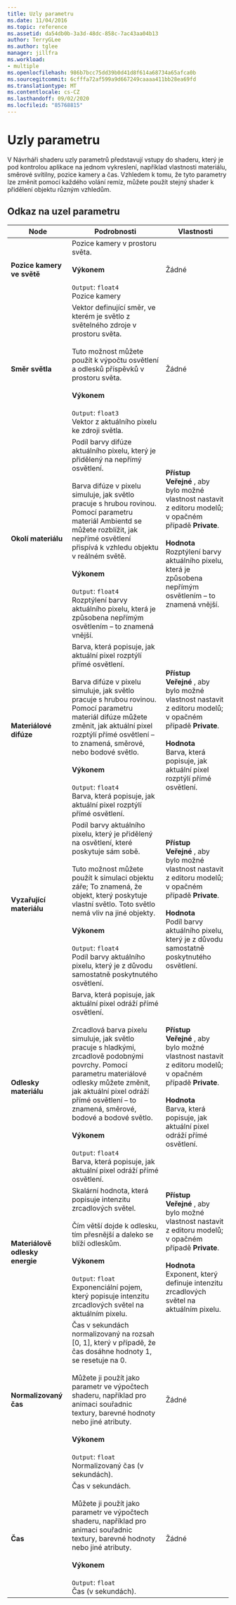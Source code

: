 ```yaml
---
title: Uzly parametru
ms.date: 11/04/2016
ms.topic: reference
ms.assetid: da54db0b-3a3d-48dc-858c-7ac43aa04b13
author: TerryGLee
ms.author: tglee
manager: jillfra
ms.workload:
- multiple
ms.openlocfilehash: 986b7bcc75dd39b0d41d8f614a68734a65afca0b
ms.sourcegitcommit: 6cfffa72af599a9d667249caaaa411bb28ea69fd
ms.translationtype: MT
ms.contentlocale: cs-CZ
ms.lasthandoff: 09/02/2020
ms.locfileid: "85768815"
---
```

# <a name="parameter-nodes"></a>Uzly parametru

V Návrháři shaderu uzly parametrů představují vstupy do shaderu, který je pod kontrolou aplikace na jednom vykreslení, například vlastnosti materiálu, směrové svítilny, pozice kamery a čas. Vzhledem k tomu, že tyto parametry lze změnit pomocí každého volání remíz, můžete použít stejný shader k přidělení objektu různým vzhledům.

## <a name="parameter-node-reference"></a>Odkaz na uzel parametru

|Node|Podrobnosti|Vlastnosti|
|----------|-------------|----------------|
|**Pozice kamery ve světě**|Pozice kamery v prostoru světa.<br /><br /> **Výkonem**<br /><br /> `Output`: `float4`<br /> Pozice kamery|Žádné|
|**Směr světla**|Vektor definující směr, ve kterém je světlo z světelného zdroje v prostoru světa.<br /><br /> Tuto možnost můžete použít k výpočtu osvětlení a odlesků příspěvků v prostoru světa.<br /><br /> **Výkonem**<br /><br /> `Output`: `float3`<br /> Vektor z aktuálního pixelu ke zdroji světla.|Žádné|
|**Okolí materiálu**|Podíl barvy difúze aktuálního pixelu, který je přidělený na nepřímý osvětlení.<br /><br /> Barva difúze v pixelu simuluje, jak světlo pracuje s hrubou rovinou. Pomocí parametru materiál Ambientd se můžete rozblížit, jak nepřímé osvětlení přispívá k vzhledu objektu v reálném světě.<br /><br /> **Výkonem**<br /><br /> `Output`: `float4`<br /> Rozptýlení barvy aktuálního pixelu, která je způsobena nepřímým osvětlením – to znamená vnější.|**Přístup**<br /> **Veřejné** , aby bylo možné vlastnost nastavit z editoru modelů; v opačném případě **Private**.<br /><br /> **Hodnota**<br /> Rozptýlení barvy aktuálního pixelu, která je způsobena nepřímým osvětlením – to znamená vnější.|
|**Materiálové difúze**|Barva, která popisuje, jak aktuální pixel rozptýlí přímé osvětlení.<br /><br /> Barva difúze v pixelu simuluje, jak světlo pracuje s hrubou rovinou. Pomocí parametru materiál difúze můžete změnit, jak aktuální pixel rozptýlí přímé osvětlení – to znamená, směrové, nebo bodové světlo.<br /><br /> **Výkonem**<br /><br /> `Output`: `float4`<br /> Barva, která popisuje, jak aktuální pixel rozptýlí přímé osvětlení.|**Přístup**<br /> **Veřejné** , aby bylo možné vlastnost nastavit z editoru modelů; v opačném případě **Private**.<br /><br /> **Hodnota**<br /> Barva, která popisuje, jak aktuální pixel rozptýlí přímé osvětlení.|
|**Vyzařující materiálu**|Podíl barvy aktuálního pixelu, který je přidělený na osvětlení, které poskytuje sám sobě.<br /><br /> Tuto možnost můžete použít k simulaci objektu záře; To znamená, že objekt, který poskytuje vlastní světlo. Toto světlo nemá vliv na jiné objekty.<br /><br /> **Výkonem**<br /><br /> `Output`: `float4`<br /> Podíl barvy aktuálního pixelu, který je z důvodu samostatně poskytnutého osvětlení.|**Přístup**<br /> **Veřejné** , aby bylo možné vlastnost nastavit z editoru modelů; v opačném případě **Private**.<br /><br /> **Hodnota**<br /> Podíl barvy aktuálního pixelu, který je z důvodu samostatně poskytnutého osvětlení.|
|**Odlesky materiálu**|Barva, která popisuje, jak aktuální pixel odráží přímé osvětlení.<br /><br /> Zrcadlová barva pixelu simuluje, jak světlo pracuje s hladkými, zrcadlově podobnými povrchy. Pomocí parametru materiálové odlesky můžete změnit, jak aktuální pixel odráží přímé osvětlení – to znamená, směrové, bodové a bodové světlo.<br /><br /> **Výkonem**<br /><br /> `Output`: `float4`<br /> Barva, která popisuje, jak aktuální pixel odráží přímé osvětlení.|**Přístup**<br /> **Veřejné** , aby bylo možné vlastnost nastavit z editoru modelů; v opačném případě **Private**.<br /><br /> **Hodnota**<br /> Barva, která popisuje, jak aktuální pixel odráží přímé osvětlení.|
|**Materiálově odlesky energie**|Skalární hodnota, která popisuje intenzitu zrcadlových světel.<br /><br /> Čím větší dojde k odlesku, tím přesnější a daleko se blíží odleskům.<br /><br /> **Výkonem**<br /><br /> `Output`: `float`<br /> Exponenciální pojem, který popisuje intenzitu zrcadlových světel na aktuálním pixelu.|**Přístup**<br /> **Veřejné** , aby bylo možné vlastnost nastavit z editoru modelů; v opačném případě **Private**.<br /><br /> **Hodnota**<br /> Exponent, který definuje intenzitu zrcadlových světel na aktuálním pixelu.|
|**Normalizovaný čas**|Čas v sekundách normalizovaný na rozsah [0, 1], který v případě, že čas dosáhne hodnoty 1, se resetuje na 0.<br /><br /> Můžete ji použít jako parametr ve výpočtech shaderu, například pro animaci souřadnic textury, barevné hodnoty nebo jiné atributy.<br /><br /> **Výkonem**<br /><br /> `Output`: `float`<br /> Normalizovaný čas (v sekundách).|Žádné|
|**Čas**|Čas v sekundách.<br /><br /> Můžete ji použít jako parametr ve výpočtech shaderu, například pro animaci souřadnic textury, barevné hodnoty nebo jiné atributy.<br /><br /> **Výkonem**<br /><br /> `Output`: `float`<br /> Čas (v sekundách).|Žádné|